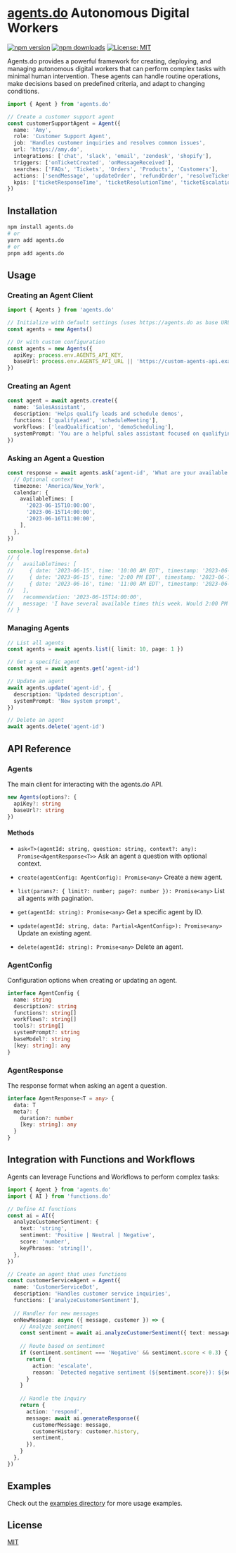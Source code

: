 # [agents.do](https://agents.do) Autonomous Digital Workers

[![npm version](https://img.shields.io/npm/v/agents.do.svg)](https://www.npmjs.com/package/agents.do)
[![npm downloads](https://img.shields.io/npm/dm/agents.do.svg)](https://www.npmjs.com/package/agents.do)
[![License: MIT](https://img.shields.io/badge/License-MIT-blue.svg)](https://opensource.org/licenses/MIT)

Agents.do provides a powerful framework for creating, deploying, and managing autonomous digital workers that can perform complex tasks with minimal human intervention. These agents can handle routine operations, make decisions based on predefined criteria, and adapt to changing conditions.

```typescript
import { Agent } from 'agents.do'

// Create a customer support agent
const customerSupportAgent = Agent({
  name: 'Amy',
  role: 'Customer Support Agent',
  job: 'Handles customer inquiries and resolves common issues',
  url: 'https://amy.do',
  integrations: ['chat', 'slack', 'email', 'zendesk', 'shopify'],
  triggers: ['onTicketCreated', 'onMessageReceived'],
  searches: ['FAQs', 'Tickets', 'Orders', 'Products', 'Customers'],
  actions: ['sendMessage', 'updateOrder', 'refundOrder', 'resolveTicket', 'escalateTicket'],
  kpis: ['ticketResponseTime', 'ticketResolutionTime', 'ticketEscalationRate', 'customerSatisfaction'],
})
```

## Installation

```bash
npm install agents.do
# or
yarn add agents.do
# or
pnpm add agents.do
```

## Usage

### Creating an Agent Client

```typescript
import { Agents } from 'agents.do'

// Initialize with default settings (uses https://agents.do as base URL)
const agents = new Agents()

// Or with custom configuration
const agents = new Agents({
  apiKey: process.env.AGENTS_API_KEY,
  baseUrl: process.env.AGENTS_API_URL || 'https://custom-agents-api.example.com',
})
```

### Creating an Agent

```typescript
const agent = await agents.create({
  name: 'SalesAssistant',
  description: 'Helps qualify leads and schedule demos',
  functions: ['qualifyLead', 'scheduleMeeting'],
  workflows: ['leadQualification', 'demoScheduling'],
  systemPrompt: 'You are a helpful sales assistant focused on qualifying leads and scheduling demos.',
})
```

### Asking an Agent a Question

```typescript
const response = await agents.ask('agent-id', 'What are your available meeting times this week?', {
  // Optional context
  timezone: 'America/New_York',
  calendar: {
    availableTimes: [
      '2023-06-15T10:00:00',
      '2023-06-15T14:00:00',
      '2023-06-16T11:00:00',
    ],
  },
})

console.log(response.data)
// {
//   availableTimes: [
//     { date: '2023-06-15', time: '10:00 AM EDT', timestamp: '2023-06-15T10:00:00' },
//     { date: '2023-06-15', time: '2:00 PM EDT', timestamp: '2023-06-15T14:00:00' },
//     { date: '2023-06-16', time: '11:00 AM EDT', timestamp: '2023-06-16T11:00:00' },
//   ],
//   recommendation: '2023-06-15T14:00:00',
//   message: 'I have several available times this week. Would 2:00 PM EDT on Thursday work for you?'
// }
```

### Managing Agents

```typescript
// List all agents
const agents = await agents.list({ limit: 10, page: 1 })

// Get a specific agent
const agent = await agents.get('agent-id')

// Update an agent
await agents.update('agent-id', {
  description: 'Updated description',
  systemPrompt: 'New system prompt',
})

// Delete an agent
await agents.delete('agent-id')
```

## API Reference

### Agents

The main client for interacting with the agents.do API.

```typescript
new Agents(options?: {
  apiKey?: string
  baseUrl?: string
})
```

#### Methods

- `ask<T>(agentId: string, question: string, context?: any): Promise<AgentResponse<T>>`
  Ask an agent a question with optional context.

- `create(agentConfig: AgentConfig): Promise<any>`
  Create a new agent.

- `list(params?: { limit?: number; page?: number }): Promise<any>`
  List all agents with pagination.

- `get(agentId: string): Promise<any>`
  Get a specific agent by ID.

- `update(agentId: string, data: Partial<AgentConfig>): Promise<any>`
  Update an existing agent.

- `delete(agentId: string): Promise<any>`
  Delete an agent.

### AgentConfig

Configuration options when creating or updating an agent.

```typescript
interface AgentConfig {
  name: string
  description?: string
  functions?: string[]
  workflows?: string[]
  tools?: string[]
  systemPrompt?: string
  baseModel?: string
  [key: string]: any
}
```

### AgentResponse

The response format when asking an agent a question.

```typescript
interface AgentResponse<T = any> {
  data: T
  meta?: {
    duration?: number
    [key: string]: any
  }
}
```

## Integration with Functions and Workflows

Agents can leverage Functions and Workflows to perform complex tasks:

```typescript
import { Agent } from 'agents.do'
import { AI } from 'functions.do'

// Define AI functions
const ai = AI({
  analyzeCustomerSentiment: {
    text: 'string',
    sentiment: 'Positive | Neutral | Negative',
    score: 'number',
    keyPhrases: 'string[]',
  },
})

// Create an agent that uses functions
const customerServiceAgent = Agent({
  name: 'CustomerServiceBot',
  description: 'Handles customer service inquiries',
  functions: ['analyzeCustomerSentiment'],
  
  // Handler for new messages
  onNewMessage: async ({ message, customer }) => {
    // Analyze sentiment
    const sentiment = await ai.analyzeCustomerSentiment({ text: message })
    
    // Route based on sentiment
    if (sentiment.sentiment === 'Negative' && sentiment.score < 0.3) {
      return {
        action: 'escalate',
        reason: `Detected negative sentiment (${sentiment.score}): ${sentiment.keyPhrases.join(', ')}`,
      }
    }
    
    // Handle the inquiry
    return {
      action: 'respond',
      message: await ai.generateResponse({ 
        customerMessage: message,
        customerHistory: customer.history,
        sentiment,
      }),
    }
  },
})
```

## Examples

Check out the [examples directory](https://github.com/drivly/ai/tree/main/examples) for more usage examples.

## License

[MIT](https://opensource.org/licenses/MIT)
